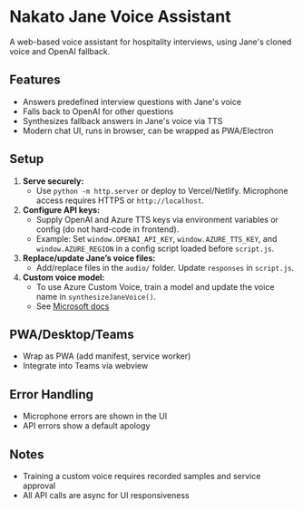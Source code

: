# Nakato Jane Voice Assistant

A web-based voice assistant for hospitality interviews, using Jane's cloned voice and OpenAI fallback.

## Features
- Answers predefined interview questions with Jane's voice
- Falls back to OpenAI for other questions
- Synthesizes fallback answers in Jane's voice via TTS
- Modern chat UI, runs in browser, can be wrapped as PWA/Electron

## Setup
1. **Serve securely:**
   - Use `python -m http.server` or deploy to Vercel/Netlify. Microphone access requires HTTPS or `http://localhost`.
2. **Configure API keys:**
   - Supply OpenAI and Azure TTS keys via environment variables or config (do not hard-code in frontend).
   - Example: Set `window.OPENAI_API_KEY`, `window.AZURE_TTS_KEY`, and `window.AZURE_REGION` in a config script loaded before `script.js`.
3. **Replace/update Jane’s voice files:**
   - Add/replace files in the `audio/` folder. Update `responses` in `script.js`.
4. **Custom voice model:**
   - To use Azure Custom Voice, train a model and update the voice name in `synthesizeJaneVoice()`.
   - See [Microsoft docs](https://learn.microsoft.com/en-us/azure/ai-services/speech-service/custom-neural-voice)

## PWA/Desktop/Teams
- Wrap as PWA (add manifest, service worker)
- Integrate into Teams via webview

## Error Handling
- Microphone errors are shown in the UI
- API errors show a default apology

## Notes
- Training a custom voice requires recorded samples and service approval
- All API calls are async for UI responsiveness
